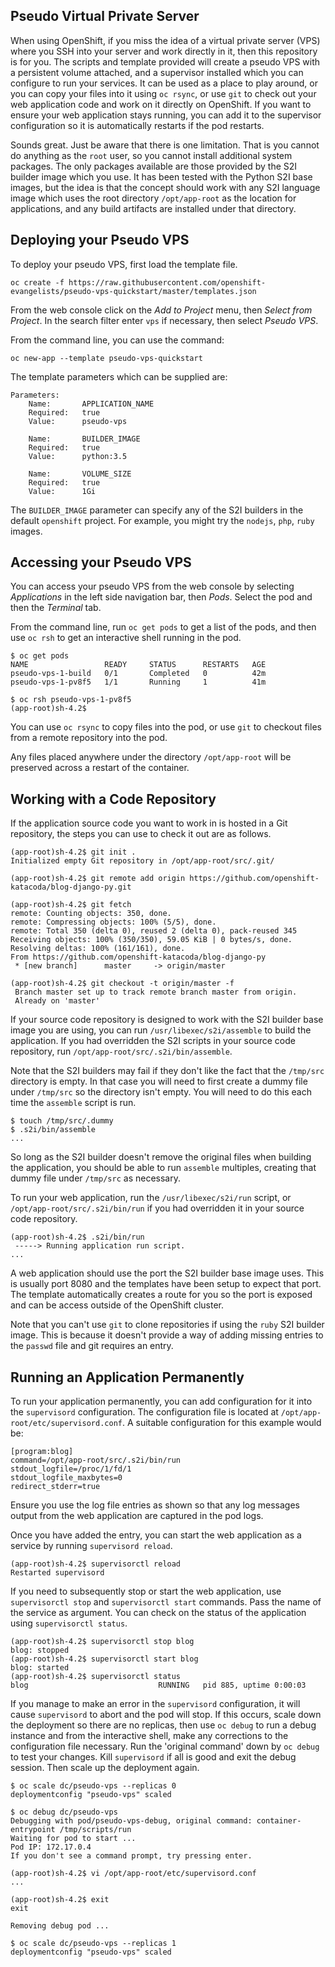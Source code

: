 Pseudo Virtual Private Server
-----------------------------

When using OpenShift, if you miss the idea of a virtual private server (VPS) where you SSH into your server and work directly in it, then this repository is for you. The scripts and template provided will create a pseudo VPS with a persistent volume attached, and a supervisor installed which you can configure to run your services. It can be used as a place to play around, or you can copy your files into it using ``oc rsync``, or use ``git`` to check out your web application code and work on it directly on OpenShift. If you want to ensure your web application stays running, you can add it to the supervisor configuration so it is automatically restarts if the pod restarts.

Sounds great. Just be aware that there is one limitation. That is you cannot do anything as the ``root`` user, so you cannot install additional system packages. The only packages available are those provided by the S2I builder image which you use. It has been tested with the Python S2I base images, but the idea is that the concept should work with any S2I language image which uses the root directory ``/opt/app-root`` as the location for applications, and any build artifacts are installed under that directory.

Deploying your Pseudo VPS
-------------------------

To deploy your pseudo VPS, first load the template file.

```
oc create -f https://raw.githubusercontent.com/openshift-evangelists/pseudo-vps-quickstart/master/templates.json
```

From the web console click on the _Add to Project_ menu, then _Select from Project_. In the search filter enter ``vps`` if necessary, then select _Pseudo VPS_.

From the command line, you can use the command:

```
oc new-app --template pseudo-vps-quickstart
```

The template parameters which can be supplied are:

```
Parameters:
    Name:       APPLICATION_NAME
    Required:   true
    Value:      pseudo-vps

    Name:       BUILDER_IMAGE
    Required:   true
    Value:      python:3.5

    Name:       VOLUME_SIZE
    Required:   true
    Value:      1Gi
```

The ``BUILDER_IMAGE`` parameter can specify any of the S2I builders in the default ``openshift`` project. For example, you might try the ``nodejs``, ``php``, ``ruby`` images.

Accessing your Pseudo VPS
-------------------------

You can access your pseudo VPS from the web console by selecting _Applications_ in the left side navigation bar, then _Pods_. Select the pod and then the _Terminal_ tab.

From the command line, run ``oc get pods`` to get a list of the pods, and then use ``oc rsh`` to get an interactive shell running in the pod.

```
$ oc get pods
NAME                 READY     STATUS      RESTARTS   AGE
pseudo-vps-1-build   0/1       Completed   0          42m
pseudo-vps-1-pv8f5   1/1       Running     1          41m

$ oc rsh pseudo-vps-1-pv8f5
(app-root)sh-4.2$
```

You can use ``oc rsync`` to copy files into the pod, or use ``git`` to checkout files from a remote repository into the pod.

Any files placed anywhere under the directory ``/opt/app-root`` will be preserved across a restart of the container.

Working with a Code Repository
------------------------------

If the application source code you want to work in is hosted in a Git repository, the steps you can use to check it out are as follows.

```
(app-root)sh-4.2$ git init .
Initialized empty Git repository in /opt/app-root/src/.git/

(app-root)sh-4.2$ git remote add origin https://github.com/openshift-katacoda/blog-django-py.git

(app-root)sh-4.2$ git fetch
remote: Counting objects: 350, done.
remote: Compressing objects: 100% (5/5), done.
remote: Total 350 (delta 0), reused 2 (delta 0), pack-reused 345
Receiving objects: 100% (350/350), 59.05 KiB | 0 bytes/s, done.
Resolving deltas: 100% (161/161), done.
From https://github.com/openshift-katacoda/blog-django-py
 * [new branch]      master     -> origin/master

(app-root)sh-4.2$ git checkout -t origin/master -f
 Branch master set up to track remote branch master from origin.
 Already on 'master'
```

If your source code repository is designed to work with the S2I builder base image you are using, you can run ``/usr/libexec/s2i/assemble`` to build the application. If you had overridden the S2I scripts in your source code repository, run ``/opt/app-root/src/.s2i/bin/assemble``.

Note that the S2I builders may fail if they don't like the fact that the ``/tmp/src`` directory is empty. In that case you will need to first create a dummy file under ``/tmp/src`` so the directory isn't empty. You will need to do this each time the ``assemble`` script is run.

```
$ touch /tmp/src/.dummy
$ .s2i/bin/assemble
...
```

So long as the S2I builder doesn't remove the original files when building the application, you should be able to run ``assemble`` multiples, creating that dummy file under ``/tmp/src`` as necessary.

To run your web application, run the ``/usr/libexec/s2i/run`` script, or ``/opt/app-root/src/.s2i/bin/run`` if you had overridden it in your source code repository.

```
(app-root)sh-4.2$ .s2i/bin/run
 -----> Running application run script.
...
```

A web application should use the port the S2I builder base image uses. This is usually port 8080 and the templates have been setup to expect that port. The template automatically creates a route for you so the port is exposed and can be access outside of the OpenShift cluster.

Note that you can't use ``git`` to clone repositories if using the ``ruby`` S2I builder image. This is because it doesn't provide a way of adding missing entries to the ``passwd`` file and git requires an entry.

Running an Application Permanently
----------------------------------

To run your application permanently, you can add configuration for it into the ``supervisord`` configuration. The configuration file is located at ``/opt/app-root/etc/supervisord.conf``. A suitable configuration for this example would be:

```
[program:blog]
command=/opt/app-root/src/.s2i/bin/run
stdout_logfile=/proc/1/fd/1
stdout_logfile_maxbytes=0
redirect_stderr=true
```

Ensure you use the log file entries as shown so that any log messages output from the web application are captured in the pod logs.

Once you have added the entry, you can start the web application as a service by running ``supervisord reload``.

```
(app-root)sh-4.2$ supervisorctl reload
Restarted supervisord
```

If you need to subsequently stop or start the web application, use ``supervisorctl stop`` and ``supervisorctl start`` commands. Pass the name of the service as argument. You can check on the status of the application using ``supervisorctl status``.

```
(app-root)sh-4.2$ supervisorctl stop blog
blog: stopped
(app-root)sh-4.2$ supervisorctl start blog
blog: started
(app-root)sh-4.2$ supervisorctl status
blog                             RUNNING   pid 885, uptime 0:00:03
```

If you manage to make an error in the ``supervisord`` configuration, it will cause ``supervisord`` to abort and the pod will stop. If this occurs, scale down the deployment so there are no replicas, then use ``oc debug`` to run a debug instance and from the interactive shell, make any corrections to the configuration file necessary. Run the 'original command' down by ``oc debug`` to test your changes. Kill ``supervisord`` if all is good and exit the debug session. Then scale up the deployment again.

```
$ oc scale dc/pseudo-vps --replicas 0
deploymentconfig "pseudo-vps" scaled

$ oc debug dc/pseudo-vps
Debugging with pod/pseudo-vps-debug, original command: container-entrypoint /tmp/scripts/run
Waiting for pod to start ...
Pod IP: 172.17.0.4
If you don't see a command prompt, try pressing enter.

(app-root)sh-4.2$ vi /opt/app-root/etc/supervisord.conf
...

(app-root)sh-4.2$ exit
exit

Removing debug pod ...

$ oc scale dc/pseudo-vps --replicas 1
deploymentconfig "pseudo-vps" scaled
```
